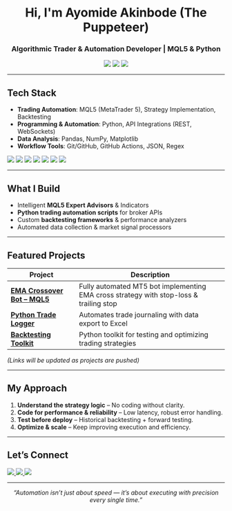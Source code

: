 <!-- Profile Header -->
<h1 align="center"> Hi, I'm Ayomide Akinbode (The Puppeteer)</h1>
<h3 align="center">Algorithmic Trader & Automation Developer | MQL5 & Python</h3>

<p align="center">
  <img src="https://img.shields.io/badge/Algo%20Trading-MQL5-blue?style=flat-square&logo=metatrader&logoColor=white" />
  <img src="https://img.shields.io/badge/Automation-Python-green?style=flat-square&logo=python&logoColor=white" />
  <img src="https://img.shields.io/badge/Forex-Crypto%20&%20Equities-yellow?style=flat-square&logo=chartdotjs&logoColor=white" />
</p>

---

## Tech Stack
- **Trading Automation**: MQL5 (MetaTrader 5), Strategy Implementation, Backtesting  
- **Programming & Automation**: Python, API Integrations (REST, WebSockets)  
- **Data Analysis**: Pandas, NumPy, Matplotlib  
- **Workflow Tools**: Git/GitHub, GitHub Actions, JSON, Regex

<p align="left">
  <img src="https://img.shields.io/badge/-MQL5-0e76a8?style=flat-square" />
  <img src="https://img.shields.io/badge/-Python-3776AB?style=flat-square&logo=python&logoColor=white" />
  <img src="https://img.shields.io/badge/-MetaTrader%205-blue?style=flat-square" />
  <img src="https://img.shields.io/badge/-API%20Integration-orange?style=flat-square&logo=api&logoColor=white" />
  <img src="https://img.shields.io/badge/-Pandas-150458?style=flat-square&logo=pandas" />
  <img src="https://img.shields.io/badge/-NumPy-013243?style=flat-square&logo=numpy" />
  <img src="https://img.shields.io/badge/-GitHub-181717?style=flat-square&logo=github" />
</p>

---

## What I Build
- Intelligent **MQL5 Expert Advisors** & Indicators  
- **Python trading automation scripts** for broker APIs  
- Custom **backtesting frameworks** & performance analyzers  
- Automated data collection & market signal processors  

---

## Featured Projects
| Project | Description |
|---------|-------------|
| **[EMA Crossover Bot – MQL5](https://github.com/ThePuppeteerr/mt5-email-crossover-bot)** | Fully automated MT5 bot implementing EMA cross strategy with stop-loss & trailing stop |
| **[Python Trade Logger](#)** | Automates trade journaling with data export to Excel |
| **[Backtesting Toolkit](#)** | Python toolkit for testing and optimizing trading strategies |

*(Links will be updated as projects are pushed)*

---

## My Approach
1. **Understand the strategy logic** – No coding without clarity.  
2. **Code for performance & reliability** – Low latency, robust error handling.  
3. **Test before deploy** – Historical backtesting + forward testing.  
4. **Optimize & scale** – Keep improving execution and efficiency.  

---

## Let’s Connect
<p>
  <a href="https://github.com/ThePuppeteerr">
    <img src="https://img.shields.io/badge/GitHub-ThePuppeteerr-black?style=flat-square&logo=github" />
  </a>
  <a href="mailto:ayomideakinbode01@gmail.com">
    <img src="https://img.shields.io/badge/Email-ayomideakinbode01%40gmail.com-blue?style=flat-square&logo=gmail" />
  </a>
  <a href="https://wa.me/2348158087343">
    <img src="https://img.shields.io/badge/WhatsApp-%2B2348158087343-green?style=flat-square&logo=whatsapp" />
  </a>
</p>

---

<p align="center">
  <em>“Automation isn’t just about speed — it’s about executing with precision every single time.”</em>
</p>
